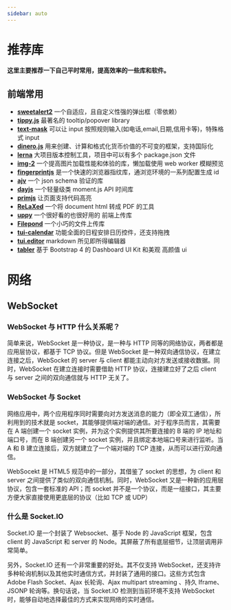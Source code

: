 ```yaml
---
sidebar: auto
---
```


# 推荐库

**这里主要推荐一下自己平时常用，提高效率的一些库和软件。**

## 前端常用

- [**sweetalert2**](https://github.com/sweetalert2/sweetalert2) 一个自适应，且自定义性强的弹出框（零依赖）
- [**tippy.js**](https://github.com/atomiks/tippyjs) 最著名的 tooltip/popover library
- [**text-mask**](https://github.com/text-mask/text-mask) 可以让 input 按照规则输入(如电话,email,日期,信用卡等)，特殊格式 input
- [**dinero.js**](https://github.com/sarahdayan/dinero.js) 用来创建、计算和格式化货币价值的不可变的框架，支持国际化
- [**lerna**](https://github.com/lerna/lerna) 大项目版本控制工具，项目中可以有多个 package.json 文件
- [**img-2**](https://github.com/RevillWeb/img-2) 一个提高图片加载性能和体验的库，懒加载使用 web worker 模糊预览
- [**fingerprintjs**](https://github.com/Valve/fingerprintjs2) 是一个快速的浏览器指纹库，通浏览环境的一系列配置生成 id
- [**ajv**](https://github.com/epoberezkin/ajv) 一个 json schema 验证的库
- [**dayjs**](https://github.com/xx45/dayjs) 一个轻量级类 moment.js API 时间库
- [**primjs**](https://github.com/PrismJS/prism) 让页面支持代码高亮
- [**ReLaXed**](https://github.com/RelaxedJS/ReLaXed) 一个将 document html 转成 PDF 的工具
- [**uppy**](https://github.com/transloadit/uppy) 一个很好看的也很好用的 前端上传库
- [**Filepond**](https://github.com/pqina/filepond) 一个小巧的文件上传库
- [**tui-calendar**](http://ui.toast.com/tui-calendar/) 功能全面的日程安排日历控件，还支持拖拽
- [**tui.editor**](https://github.com/nhnent/tui.editor) markdown 所见即所得编辑器
- [**tabler**](https://github.com/tabler/tabler) 基于 Bootstrap 4 的 Dashboard UI Kit 和美观 高颜值 ui

# 网络

## WebSocket

### WebSocket 与 HTTP 什么关系呢？

简单来说，WebSocket 是一种协议，是一种与 HTTP 同等的网络协议，两者都是应用层协议，都基于 TCP 协议。但是 WebSocket 是一种双向通信协议，在建立连接之后，WebSocket 的 server 与 client 都能主动向对方发送或接收数据。同时，WebSocket 在建立连接时需要借助 HTTP 协议，连接建立好了之后 client 与 server 之间的双向通信就与 HTTP 无关了。

### WebSocket 与 Socket

网络应用中，两个应用程序同时需要向对方发送消息的能力（即全双工通信），所利用到的技术就是 socket，其能够提供端对端的通信。对于程序员而言，其需要在 A 端创建一个 socket 实例，并为这个实例提供其所要连接的 B 端的 IP 地址和端口号，而在 B 端创建另一个 socket 实例，并且绑定本地端口号来进行监听。当 A 和 B 建立连接后，双方就建立了一个端对端的 TCP 连接，从而可以进行双向通信。

WebSocekt 是 HTML5 规范中的一部分，其借鉴了 socket 的思想，为 client 和 server 之间提供了类似的双向通信机制。同时，WebSocket 又是一种新的应用层协议，包含一套标准的 API；而 socket 并不是一个协议，而是一组接口，其主要方便大家直接使用更底层的协议（比如 TCP 或 UDP）

### 什么是 Socket.IO

Socket.IO 是一个封装了 Websocket、基于 Node 的 JavaScript 框架，包含 client 的 JavaScript 和 server 的 Node。其屏蔽了所有底层细节，让顶层调用非常简单。

另外，Socket.IO 还有一个非常重要的好处。其不仅支持 WebSocket，还支持许多种轮询机制以及其他实时通信方式，并封装了通用的接口。这些方式包含 Adobe Flash Socket、Ajax 长轮询、Ajax multipart streaming 、持久 Iframe、JSONP 轮询等。换句话说，当 Socket.IO 检测到当前环境不支持 WebSocket 时，能够自动地选择最佳的方式来实现网络的实时通信。